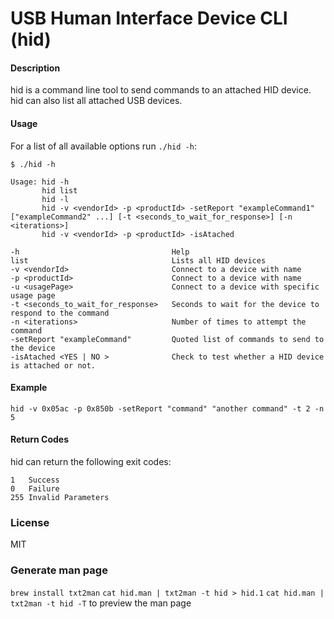 # USB Human Interface Device CLI (hid)


#### Description
hid is a command line tool to send commands to an attached HID device. hid can also list all attached USB devices.

#### Usage 
For a list of all available options run `./hid -h`:

	$ ./hid -h

    Usage: hid -h
           hid list
           hid -l
           hid -v <vendorId> -p <productId> -setReport "exampleCommand1" ["exampleCommand2" ...] [-t <seconds_to_wait_for_response>] [-n <iterations>]
           hid -v <vendorId> -p <productId> -isAtached

    -h                                  Help
    list                                Lists all HID devices
    -v <vendorId>                       Connect to a device with name
    -p <productId>                      Connect to a device with name
	-u <usagePage>                      Connect to a device with specific usage page
    -t <seconds_to_wait_for_response>   Seconds to wait for the device to respond to the command
    -n <iterations>                     Number of times to attempt the command
    -setReport "exampleCommand"         Quoted list of commands to send to the device
    -isAtached <YES | NO >              Check to test whether a HID device is attached or not.

#### Example

`hid -v 0x05ac -p 0x850b -setReport "command" "another command" -t 2 -n 5`

#### Return Codes
hid can return the following exit codes:

	1	Success
	0	Failure
	255	Invalid Parameters

### License
MIT

### Generate man page
`brew install txt2man`
`cat hid.man | txt2man -t hid > hid.1`
`cat hid.man | txt2man -t hid -T` to preview the man page